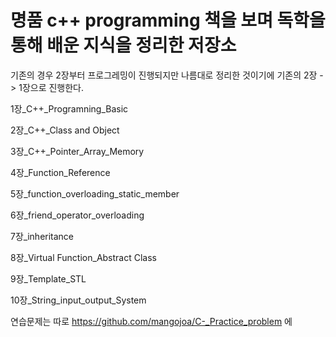 # 명품 c++ programming 책을 보며 독학을 통해 배운 지식을 정리한 저장소

기존의 경우 2장부터 프로그레밍이 진행되지만 나름대로 정리한 것이기에 기존의 2장 -> 1장으로 진행한다.

1장_C++_Programning_Basic

2장_C++_Class and Object

3장_C++_Pointer_Array_Memory

4장_Function_Reference

5장_function_overloading_static_member

6장_friend_operator_overloading

7장_inheritance

8장_Virtual Function_Abstract Class

9장_Template_STL

10장_String_input_output_System

연습문제는 따로 https://github.com/mangojoa/C-_Practice_problem 에 
